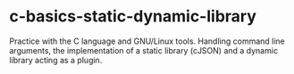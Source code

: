 # c-basics-static-dynamic-library
Practice with the C language and GNU/Linux tools. Handling command line arguments, the implementation of a static library (cJSON) and a dynamic library acting as a plugin.
